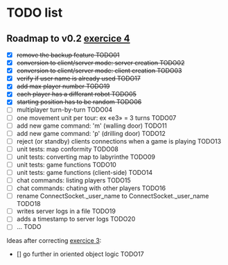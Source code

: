 # TODO list

## Roadmap to v0.2 [exercice 4](https://openclassrooms.com/courses/apprenez-a-programmer-en-python/exercises/181)

- [x] ~~remove the backup feature TODO01~~
- [x] ~~conversion to client/server mode: server creation TODO02~~
- [x] ~~conversion to client/server mode: client creation TODO03~~
- [x] ~~verify if user name is already used TODO17~~
- [x] ~~add max player number TODO19~~
- [x] ~~each player has a differant robot TODO05~~
- [x] ~~starting position has to be random TODO06~~
- [ ] multiplayer turn-by-turn TODO04
- [ ] one movement unit per tour: ex «e3» = 3 turns TODO07
- [ ] add new game command: 'm' (walling door) TODO11
- [ ] add new game command: 'p' (drilling door) TODO12
- [ ] reject (or standby) clients connections when a game is playing TODO13
- [ ] unit tests: map conformity TODO08
- [ ] unit tests: converting map to labyrinthe TODO09
- [ ] unit tests: game functions TODO10
- [ ] unit tests: game functions (client-side) TODO14
- [ ] chat commands: listing players TODO15
- [ ] chat commands: chating with other players TODO16
- [ ] rename ConnectSocket._user_name to ConnectSocket._user_name TODO18
- [ ] writes server logs in a file TODO19
- [ ] adds a timestamp to server logs TODO20
- [ ] … TODO

Ideas after correcting [exercice 3](https://openclassrooms.com/courses/apprenez-a-programmer-en-python/exercises/180):

- [] go further in oriented object logic TODO17
